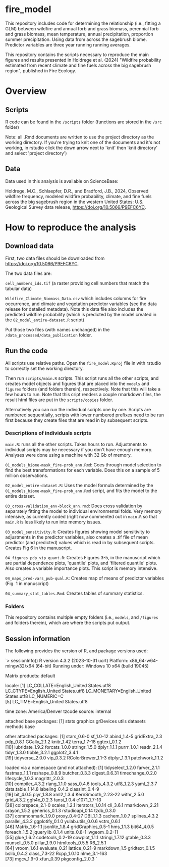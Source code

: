 # fire_model

This repository includes code for determining the relationship (i.e., fitting a GLM) between wildfire and  annual forb and grass biomass, perennial forb and grass biomass, mean  temperature, annual precipitation, proportion summer precipitation. Using data from across the sagebrush biome. Predictor variables are three year running running averages. 

This repository contains the scripts necessary to reproduce the main figures and results
presented in Holdrege et al. (2024) "Wildfire probability estimated from recent climate and fine fuels across the big sagebrush region", published in Fire Ecology.

# Overview

## Scripts

R code can be found in the `/scripts` folder (functions are stored in the `/src` folder)

Note: all .Rmd documents are written to use the project directory as the working
directory. If you're trying to knit one of the documents and it's not working, in rstudio click the down arrow next to 'knit' then 'knit directory' and select 'project directory')

## Data

Data used in this analysis is available on ScienceBase:

Holdrege, M.C., Schlaepfer, D.R., and Bradford, J.B., 2024, Observed wildfire frequency, modeled wildfire probability, climate, and fine fuels across the big sagebrush region in the western United States: U.S. Geological Survey data release, https://doi.org/10.5066/P9EFC6YC.

# How to reproduce the analysis

## Download data

First, two data files should be downloaded from https://doi.org/10.5066/P9EFC6YC. 

The two data files are:

`cell_numbers_ids.tif` (a raster providing cell numbers that match the tabular data)

`Wildfire_Climate_Biomass_Data.csv` which includes columns for fire occurrence,
and climate and vegetation predictor variables (see the data release for detailed 
metadata). Note this data file also includes the predicted wildfire probability (which is predicted by 
the model created in the `02_model_entire-dataset.R` script)

Put those two files (with names unchanged) in the `/data_processed/data_publication`
folder. 

## Run the code

All scripts use relative paths. Open the `fire_model.Rproj` file in with rstudio to correctly
set the working directory.

Then run `scripts/main.R` scripts. This script runs all the other scripts, 
and creates model objects and figures that are placed into the `models` and
`figures` folders (and folders therein), respectively. Note that this will take a few hours to run. 
Note that this cript renders a couple rmarkdown files, the result html files
are put in the `scripts/copies` folder. 

Alternatively you can run the individual scripts one by one. 
Scripts are numbered sequentially, scripts with lower numbered prefixes need to 
be run first because they create files that are read in by subsequent scripts.

### Descriptions of individuals scripts

`main.R`: runs all the other scripts. Takes hours to run. Adjustments to individual
scripts may be necessary if you don't have enough memory. Analyses were done using
a machine with 32 Gb of memory. 

`01_models_biome-mask_fire-prob_ann.Rmd`: Goes through model selection
to find the best transformations for each variable. Does this on a sample of 5 million observations.

`02_model_entire-dataset.R`: Uses the model formula determined by the
`01_models_biome-mask_fire-prob_ann.Rmd` script, and fits the model to the entire dataset. 

`03_cross-validation_env-block_ann.rmd`: Does cross validation by separately fitting
the model to individual environmental folds. Very memory intensive, as currently coded (right now commented
out in `main.R` so that `main.R` is less likely to run into memory issues. 

`03_model_sensitivity.R`: Creates figures showing model sensitivity to adjustments in
the predictor variables, also creates a .tif file of mean predictor (and predicted) values
which is read in by subsequent scripts. Creates Fig 6 in the manuscript. 

`04_figures_pdp_vip_quant.R`: Creates Figures 3-5, in the manuscript which are
partial dependence plots, 'quantile' plots, and 'filtered quantile' plots. 
Also creates a variable importance plots. This script is memory intensive. 

`04_maps_pred-vars_pub-qual.R`: Creates map of means of predictor variables (Fig. 1 in manuscript)

`04_summary_stat_tables.Rmd`: Creates tables of summary statistics. 

### Folders

This repository contains multiple empty folders (i.e., `models`, and `/figures` and folders
therein), which are where the scripts put output. 

## Session information

The following provides the version of R, and package versions used:

`> sessionInfo()
R version 4.3.2 (2023-10-31 ucrt)
Platform: x86_64-w64-mingw32/x64 (64-bit)
Running under: Windows 10 x64 (build 19045)

Matrix products: default


locale:
[1] LC_COLLATE=English_United States.utf8  LC_CTYPE=English_United States.utf8    LC_MONETARY=English_United States.utf8 LC_NUMERIC=C                          
[5] LC_TIME=English_United States.utf8    

time zone: America/Denver
tzcode source: internal

attached base packages:
[1] stats     graphics  grDevices utils     datasets  methods   base     

other attached packages:
 [1] stars_0.6-0        sf_1.0-12          abind_1.4-5        gridExtra_2.3      pdp_0.8.1          GGally_2.1.2       knitr_1.42         terra_1.7-18       ggtext_0.1.2      
[10] lubridate_1.9.2    forcats_1.0.0      stringr_1.5.0      dplyr_1.1.1        purrr_1.0.1        readr_2.1.4        tidyr_1.3.0        tibble_3.2.1       ggplot2_3.4.1     
[19] tidyverse_2.0.0    vip_0.3.2          RColorBrewer_1.1-3 dtplyr_1.3.1       patchwork_1.1.2   

loaded via a namespace (and not attached):
 [1] tidyselect_1.2.0   farver_2.1.1       fastmap_1.1.1      reshape_0.8.9      butcher_0.3.3      digest_0.6.31      timechange_0.2.0   lifecycle_1.0.3    magrittr_2.0.3    
[10] compiler_4.3.2     rlang_1.1.0        sass_0.4.6         tools_4.3.2        utf8_1.2.3         yaml_2.3.7         data.table_1.14.8  labeling_0.4.2     classInt_0.4-9    
[19] bit_4.0.5          plyr_1.8.8         xml2_1.3.4         KernSmooth_2.23-22 withr_2.5.0        grid_4.3.2         ggh4x_0.2.3        fansi_1.0.4        e1071_1.7-13      
[28] colorspace_2.1-0   scales_1.2.1       iterators_1.0.14   cli_3.6.1          rmarkdown_2.21     crayon_1.5.2       generics_0.1.3     rstudioapi_0.14    tzdb_0.3.0        
[37] commonmark_1.9.0   proxy_0.4-27       DBI_1.1.3          cachem_1.0.7       splines_4.3.2      parallel_4.3.2     ggplotify_0.1.0    yulab.utils_0.0.6  vctrs_0.6.1       
[46] Matrix_1.6-1.1     jsonlite_1.8.4     gridGraphics_0.5-1 hms_1.1.3          bit64_4.0.5        foreach_1.5.2      jquerylib_0.1.4    units_0.8-1        lwgeom_0.2-11     
[55] glue_1.6.2         codetools_0.2-19   cowplot_1.1.1      stringi_1.7.12     gtable_0.3.3       munsell_0.5.0      pillar_1.9.0       htmltools_0.5.5    R6_2.5.1          
[64] vroom_1.6.1        evaluate_0.21      lattice_0.21-9     markdown_1.5       gridtext_0.1.5     bslib_0.4.2        class_7.3-22       Rcpp_1.0.10        nlme_3.1-163      
[73] mgcv_1.9-0         xfun_0.39          pkgconfig_2.0.3   `


